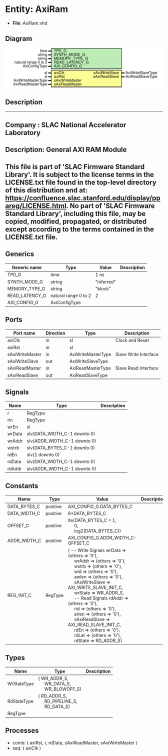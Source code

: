 # Entity: AxiRam

- **File**: AxiRam.vhd
## Diagram

![Diagram](AxiRam.svg "Diagram")
## Description

-----------------------------------------------------------------------------
 Company    : SLAC National Accelerator Laboratory
-----------------------------------------------------------------------------
 Description: General AXI RAM Module
-----------------------------------------------------------------------------
 This file is part of 'SLAC Firmware Standard Library'.
 It is subject to the license terms in the LICENSE.txt file found in the
 top-level directory of this distribution and at:
    https://confluence.slac.stanford.edu/display/ppareg/LICENSE.html.
 No part of 'SLAC Firmware Standard Library', including this file,
 may be copied, modified, propagated, or distributed except according to
 the terms contained in the LICENSE.txt file.
-----------------------------------------------------------------------------
## Generics

| Generic name   | Type                 | Value      | Description |
| -------------- | -------------------- | ---------- | ----------- |
| TPD_G          | time                 | 1 ns       |             |
| SYNTH_MODE_G   | string               | "inferred" |             |
| MEMORY_TYPE_G  | string               | "block"    |             |
| READ_LATENCY_G | natural range 0 to 2 | 2          |             |
| AXI_CONFIG_G   | AxiConfigType        |            |             |
## Ports

| Port name       | Direction | Type               | Description           |
| --------------- | --------- | ------------------ | --------------------- |
| axiClk          | in        | sl                 | Clock and Reset       |
| axiRst          | in        | sl                 |                       |
| sAxiWriteMaster | in        | AxiWriteMasterType | Slave Write Interface |
| sAxiWriteSlave  | out       | AxiWriteSlaveType  |                       |
| sAxiReadMaster  | in        | AxiReadMasterType  | Slave Read Interface  |
| sAxiReadSlave   | out       | AxiReadSlaveType   |                       |
## Signals

| Name   | Type                         | Description |
| ------ | ---------------------------- | ----------- |
| r      | RegType                      |             |
| rin    | RegType                      |             |
| wrEn   | sl                           |             |
| wrData | slv(DATA_WIDTH_C-1 downto 0) |             |
| wrAddr | slv(ADDR_WIDTH_C-1 downto 0) |             |
| wstrb  | slv(DATA_BYTES_C-1 downto 0) |             |
| rdEn   | slv(1 downto 0)              |             |
| rdData | slv(DATA_WIDTH_C-1 downto 0) |             |
| rdAddr | slv(ADDR_WIDTH_C-1 downto 0) |             |
## Constants

| Name         | Type     | Value                                                                                                                                                                                                                                                                                                                                                                                                                                                                                                                                                                                                                                                                                                                                                                                                                                                                                                                                                                                                                                                                                                                              | Description |
| ------------ | -------- | ---------------------------------------------------------------------------------------------------------------------------------------------------------------------------------------------------------------------------------------------------------------------------------------------------------------------------------------------------------------------------------------------------------------------------------------------------------------------------------------------------------------------------------------------------------------------------------------------------------------------------------------------------------------------------------------------------------------------------------------------------------------------------------------------------------------------------------------------------------------------------------------------------------------------------------------------------------------------------------------------------------------------------------------------------------------------------------------------------------------------------------- | ----------- |
| DATA_BYTES_C | positive |  AXI_CONFIG_G.DATA_BYTES_C                                                                                                                                                                                                                                                                                                                                                                                                                                                                                                                                                                                                                                                                                                                                                                                                                                                                                                                                                                                                                                                                                                         |             |
| DATA_WIDTH_C | positive |  8*DATA_BYTES_C                                                                                                                                                                                                                                                                                                                                                                                                                                                                                                                                                                                                                                                                                                                                                                                                                                                                                                                                                                                                                                                                                                                    |             |
| OFFSET_C     | positive |  ite(DATA_BYTES_C = 1,<br><span style="padding-left:20px"> 0,<br><span style="padding-left:20px"> log2(DATA_BYTES_C))                                                                                                                                                                                                                                                                                                                                                                                                                                                                                                                                                                                                                                                                                                                                                                                                                                                                                                                                                                                                              |             |
| ADDR_WIDTH_C | positive |  AXI_CONFIG_G.ADDR_WIDTH_C-OFFSET_C                                                                                                                                                                                                                                                                                                                                                                                                                                                                                                                                                                                                                                                                                                                                                                                                                                                                                                                                                                                                                                                                                                |             |
| REG_INIT_C   | RegType  |  (       -- Write Signals       wrData         => (others => '0'),<br><span style="padding-left:20px">       wrAddr         => (others => '0'),<br><span style="padding-left:20px">       wstrb          => (others => '0'),<br><span style="padding-left:20px">       wid            => (others => '0'),<br><span style="padding-left:20px">       awlen          => (others => '0'),<br><span style="padding-left:20px">       sAxiWriteSlave => AXI_WRITE_SLAVE_INIT_C,<br><span style="padding-left:20px">       wrState        => WR_ADDR_S,<br><span style="padding-left:20px">       -- Read Signals       rdAddr         => (others => '0'),<br><span style="padding-left:20px">       rid            => (others => '0'),<br><span style="padding-left:20px">       arlen          => (others => '0'),<br><span style="padding-left:20px">       sAxiReadSlave  => AXI_READ_SLAVE_INIT_C,<br><span style="padding-left:20px">       rdEn           => (others => '0'),<br><span style="padding-left:20px">       rdLat          => (others => '0'),<br><span style="padding-left:20px">       rdState        => RD_ADDR_S) |             |
## Types

| Name        | Type                                                                                                            | Description |
| ----------- | --------------------------------------------------------------------------------------------------------------- | ----------- |
| WrStateType | ( WR_ADDR_S,<br><span style="padding-left:20px"> WR_DATA_S,<br><span style="padding-left:20px"> WR_BLOWOFF_S)   |             |
| RdStateType | ( RD_ADDR_S,<br><span style="padding-left:20px"> RD_PIPELINE_S,<br><span style="padding-left:20px"> RD_DATA_S)  |             |
| RegType     |                                                                                                                 |             |
## Processes
- comb: ( axiRst, r, rdData, sAxiReadMaster, sAxiWriteMaster )
- seq: ( axiClk )
